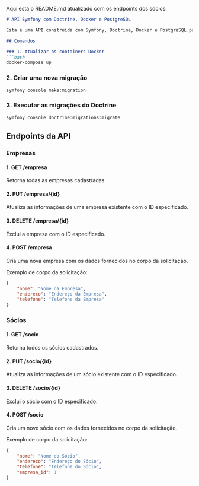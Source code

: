 Aqui está o README.md atualizado com os endpoints dos sócios:

```markdown
# API Symfony com Doctrine, Docker e PostgreSQL

Esta é uma API construída com Symfony, Doctrine, Docker e PostgreSQL para gerenciar informações de empresas e sócios.

## Comandos

### 1. Atualizar os containers Docker
```bash
docker-compose up
```

### 2. Criar uma nova migração
```bash
symfony console make:migration
```

### 3. Executar as migrações do Doctrine
```bash
symfony console doctrine:migrations:migrate
```

## Endpoints da API

### Empresas

#### 1. GET /empresa

Retorna todas as empresas cadastradas.

#### 2. PUT /empresa/{id}

Atualiza as informações de uma empresa existente com o ID especificado.

#### 3. DELETE /empresa/{id}

Exclui a empresa com o ID especificado.

#### 4. POST /empresa

Cria uma nova empresa com os dados fornecidos no corpo da solicitação.

Exemplo de corpo da solicitação:
```json
{
    "nome": "Nome da Empresa",
    "endereco": "Endereço da Empresa",
    "telefone": "Telefone da Empresa"
}
```

### Sócios

#### 1. GET /socio

Retorna todos os sócios cadastrados.

#### 2. PUT /socio/{id}

Atualiza as informações de um sócio existente com o ID especificado.

#### 3. DELETE /socio/{id}

Exclui o sócio com o ID especificado.

#### 4. POST /socio

Cria um novo sócio com os dados fornecidos no corpo da solicitação.

Exemplo de corpo da solicitação:
```json
{
    "nome": "Nome do Sócio",
    "endereco": "Endereço do Sócio",
    "telefone": "Telefone do Sócio",
    "empresa_id": 1
}
```
